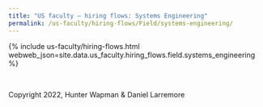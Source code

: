 ```yaml
---
title: "US faculty — hiring flows: Systems Engineering"
permalink: /us-faculty/hiring-flows/Field/systems-engineering/
---
```


{% include us-faculty/hiring-flows.html webweb_json=site.data.us_faculty.hiring_flows.field.systems_engineering %}

<br>

Copyright 2022, Hunter Wapman & Daniel Larremore